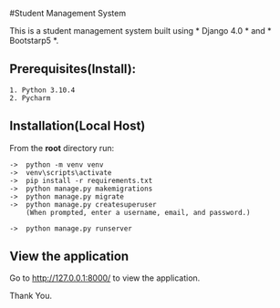#Student Management System

This is a student management system built using * Django 4.0 * and * Bootstarp5 *.

## Prerequisites(Install):

	1. Python 3.10.4
	2. Pycharm



## Installation(Local Host)

From the **root** directory run:

	->	python -m venv venv
	->	venv\scripts\activate
	->	pip install -r requirements.txt
	->	python manage.py makemigrations
	->	python manage.py migrate
	->	python manage.py createsuperuser
		(When prompted, enter a username, email, and password.)

	->	python manage.py runserver


## View the application

Go to http://127.0.0.1:8000/ to view the application.


Thank You.
